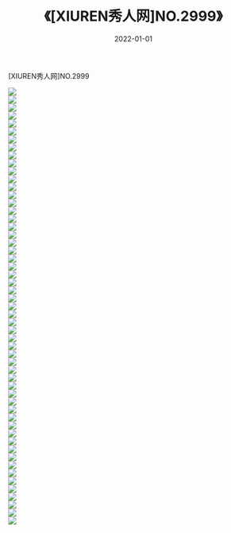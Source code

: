 ﻿---
layout: post
title:  《[XIUREN秀人网]NO.2999》
date:   2022-01-01
img: http://img.660000.xyz/Sharelink/秀人网/秀人网第03部分/[XIUREN秀人网]NO.2999/000.jpg
categories: [美女, 清纯, 唯美]
---

[XIUREN秀人网]NO.2999

 ![](http://img.660000.xyz/Sharelink/秀人网/秀人网第03部分/[XIUREN秀人网]NO.2999/001.jpg) <br>![](http://img.660000.xyz/Sharelink/秀人网/秀人网第03部分/[XIUREN秀人网]NO.2999/002.jpg) <br>![](http://img.660000.xyz/Sharelink/秀人网/秀人网第03部分/[XIUREN秀人网]NO.2999/003.jpg) <br>![](http://img.660000.xyz/Sharelink/秀人网/秀人网第03部分/[XIUREN秀人网]NO.2999/004.jpg) <br>![](http://img.660000.xyz/Sharelink/秀人网/秀人网第03部分/[XIUREN秀人网]NO.2999/005.jpg) <br>![](http://img.660000.xyz/Sharelink/秀人网/秀人网第03部分/[XIUREN秀人网]NO.2999/006.jpg) <br>![](http://img.660000.xyz/Sharelink/秀人网/秀人网第03部分/[XIUREN秀人网]NO.2999/007.jpg) <br>![](http://img.660000.xyz/Sharelink/秀人网/秀人网第03部分/[XIUREN秀人网]NO.2999/008.jpg) <br>![](http://img.660000.xyz/Sharelink/秀人网/秀人网第03部分/[XIUREN秀人网]NO.2999/009.jpg) <br>![](http://img.660000.xyz/Sharelink/秀人网/秀人网第03部分/[XIUREN秀人网]NO.2999/010.jpg) <br>![](http://img.660000.xyz/Sharelink/秀人网/秀人网第03部分/[XIUREN秀人网]NO.2999/011.jpg) <br>![](http://img.660000.xyz/Sharelink/秀人网/秀人网第03部分/[XIUREN秀人网]NO.2999/012.jpg) <br>![](http://img.660000.xyz/Sharelink/秀人网/秀人网第03部分/[XIUREN秀人网]NO.2999/013.jpg) <br>![](http://img.660000.xyz/Sharelink/秀人网/秀人网第03部分/[XIUREN秀人网]NO.2999/014.jpg) <br>![](http://img.660000.xyz/Sharelink/秀人网/秀人网第03部分/[XIUREN秀人网]NO.2999/015.jpg) <br>![](http://img.660000.xyz/Sharelink/秀人网/秀人网第03部分/[XIUREN秀人网]NO.2999/016.jpg) <br>![](http://img.660000.xyz/Sharelink/秀人网/秀人网第03部分/[XIUREN秀人网]NO.2999/017.jpg) <br>![](http://img.660000.xyz/Sharelink/秀人网/秀人网第03部分/[XIUREN秀人网]NO.2999/018.jpg) <br>![](http://img.660000.xyz/Sharelink/秀人网/秀人网第03部分/[XIUREN秀人网]NO.2999/019.jpg) <br>![](http://img.660000.xyz/Sharelink/秀人网/秀人网第03部分/[XIUREN秀人网]NO.2999/020.jpg) <br>![](http://img.660000.xyz/Sharelink/秀人网/秀人网第03部分/[XIUREN秀人网]NO.2999/021.jpg) <br>![](http://img.660000.xyz/Sharelink/秀人网/秀人网第03部分/[XIUREN秀人网]NO.2999/022.jpg) <br>![](http://img.660000.xyz/Sharelink/秀人网/秀人网第03部分/[XIUREN秀人网]NO.2999/023.jpg) <br>![](http://img.660000.xyz/Sharelink/秀人网/秀人网第03部分/[XIUREN秀人网]NO.2999/024.jpg) <br>![](http://img.660000.xyz/Sharelink/秀人网/秀人网第03部分/[XIUREN秀人网]NO.2999/025.jpg) <br>![](http://img.660000.xyz/Sharelink/秀人网/秀人网第03部分/[XIUREN秀人网]NO.2999/026.jpg) <br>![](http://img.660000.xyz/Sharelink/秀人网/秀人网第03部分/[XIUREN秀人网]NO.2999/027.jpg) <br>![](http://img.660000.xyz/Sharelink/秀人网/秀人网第03部分/[XIUREN秀人网]NO.2999/028.jpg) <br>![](http://img.660000.xyz/Sharelink/秀人网/秀人网第03部分/[XIUREN秀人网]NO.2999/029.jpg) <br>![](http://img.660000.xyz/Sharelink/秀人网/秀人网第03部分/[XIUREN秀人网]NO.2999/030.jpg) <br>![](http://img.660000.xyz/Sharelink/秀人网/秀人网第03部分/[XIUREN秀人网]NO.2999/031.jpg) <br>![](http://img.660000.xyz/Sharelink/秀人网/秀人网第03部分/[XIUREN秀人网]NO.2999/032.jpg) <br>![](http://img.660000.xyz/Sharelink/秀人网/秀人网第03部分/[XIUREN秀人网]NO.2999/033.jpg) <br>![](http://img.660000.xyz/Sharelink/秀人网/秀人网第03部分/[XIUREN秀人网]NO.2999/034.jpg) <br>![](http://img.660000.xyz/Sharelink/秀人网/秀人网第03部分/[XIUREN秀人网]NO.2999/035.jpg) <br>![](http://img.660000.xyz/Sharelink/秀人网/秀人网第03部分/[XIUREN秀人网]NO.2999/036.jpg) <br>![](http://img.660000.xyz/Sharelink/秀人网/秀人网第03部分/[XIUREN秀人网]NO.2999/037.jpg) <br>![](http://img.660000.xyz/Sharelink/秀人网/秀人网第03部分/[XIUREN秀人网]NO.2999/038.jpg) <br>![](http://img.660000.xyz/Sharelink/秀人网/秀人网第03部分/[XIUREN秀人网]NO.2999/039.jpg) <br>![](http://img.660000.xyz/Sharelink/秀人网/秀人网第03部分/[XIUREN秀人网]NO.2999/040.jpg) <br>![](http://img.660000.xyz/Sharelink/秀人网/秀人网第03部分/[XIUREN秀人网]NO.2999/041.jpg) <br>![](http://img.660000.xyz/Sharelink/秀人网/秀人网第03部分/[XIUREN秀人网]NO.2999/042.jpg) <br>![](http://img.660000.xyz/Sharelink/秀人网/秀人网第03部分/[XIUREN秀人网]NO.2999/043.jpg) <br>![](http://img.660000.xyz/Sharelink/秀人网/秀人网第03部分/[XIUREN秀人网]NO.2999/044.jpg) <br>![](http://img.660000.xyz/Sharelink/秀人网/秀人网第03部分/[XIUREN秀人网]NO.2999/045.jpg) <br>![](http://img.660000.xyz/Sharelink/秀人网/秀人网第03部分/[XIUREN秀人网]NO.2999/046.jpg) <br>![](http://img.660000.xyz/Sharelink/秀人网/秀人网第03部分/[XIUREN秀人网]NO.2999/047.jpg) <br>![](http://img.660000.xyz/Sharelink/秀人网/秀人网第03部分/[XIUREN秀人网]NO.2999/048.jpg) <br>![](http://img.660000.xyz/Sharelink/秀人网/秀人网第03部分/[XIUREN秀人网]NO.2999/049.jpg) <br>![](http://img.660000.xyz/Sharelink/秀人网/秀人网第03部分/[XIUREN秀人网]NO.2999/050.jpg) <br>![](http://img.660000.xyz/Sharelink/秀人网/秀人网第03部分/[XIUREN秀人网]NO.2999/051.jpg) <br>![](http://img.660000.xyz/Sharelink/秀人网/秀人网第03部分/[XIUREN秀人网]NO.2999/052.jpg) <br>![](http://img.660000.xyz/Sharelink/秀人网/秀人网第03部分/[XIUREN秀人网]NO.2999/053.jpg) <br>![](http://img.660000.xyz/Sharelink/秀人网/秀人网第03部分/[XIUREN秀人网]NO.2999/054.jpg) <br>![](http://img.660000.xyz/Sharelink/秀人网/秀人网第03部分/[XIUREN秀人网]NO.2999/055.jpg) <br>